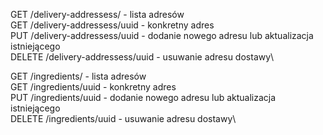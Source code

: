 GET /delivery-addressess/ - lista adresów\
GET /delivery-addressess/uuid - konkretny adres\
PUT /delivery-addressess/uuid - dodanie nowego adresu lub aktualizacja istniejącego\
DELETE /delivery-addressess/uuid - usuwanie adresu dostawy\

GET /ingredients/ - lista adresów\
GET /ingredients/uuid - konkretny adres\
PUT /ingredients/uuid - dodanie nowego adresu lub aktualizacja istniejącego\
DELETE /ingredients/uuid - usuwanie adresu dostawy\
